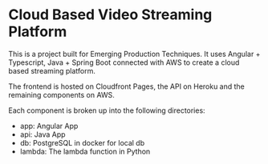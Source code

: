 # Cloud Based Video Streaming Platform
This is a project built for Emerging Production Techniques.
It uses Angular + Typescript, Java + Spring Boot connected with AWS to create a cloud based streaming platform.

The frontend is hosted on Cloudfront Pages, the API on Heroku and the remaining components on AWS.

Each component is broken up into the following directories:
- app: Angular App
- api: Java App
- db: PostgreSQL in docker for local db
- lambda: The lambda function in Python